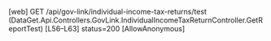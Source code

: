[web] GET /api/gov-link/individual-income-tax-returns/test  (DataGet.Api.Controllers.GovLink.IndividualIncomeTaxReturnController.GetReportTest)  [L56–L63] status=200 [AllowAnonymous]

